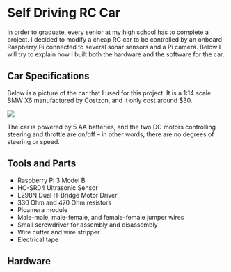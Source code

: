 # Self Driving RC Car
In order to graduate, every senior at my high school has to complete a project. I decided to modify a cheap RC car to be controlled by an onboard Raspberry Pi connected to several sonar sensors and a Pi camera. Below I will try to explain how I built both the hardware and the software for the car.
## Car Specifications
Below is a picture of the car that I used for this project. It is a 1:14 scale BMW X6 manufactured by Costzon, and it only cost around $30.

![](https://images-na.ssl-images-amazon.com/images/I/61YjU3OnPlL._SY450_.jpg)

The car is powered by 5 AA batteries, and the two DC motors controlling steering and throttle are on/off – in other words, there are no degrees of steering or speed. 
## Tools and Parts
- Raspberry Pi 3 Model B
- HC-SR04 Ultrasonic Sensor
- L298N Dual H-Bridge Motor Driver
- 330 Ohm and 470 Ohm resistors
- Picamera module
- Male-male, male-female, and female-female jumper wires
- Small screwdriver for assembly and disassembly
- Wire cutter and wire stripper
- Electrical tape
## Hardware

